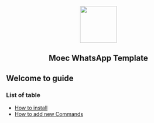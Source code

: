 <center>
  <img width="100px" src="../etsets/moe.png" />
  <h2> Moec WhatsApp Template </h2>
</center>

## Welcome to guide

### List of table
- [How to install](/install.md)
- [How to add new Commands](/addcmd.md)